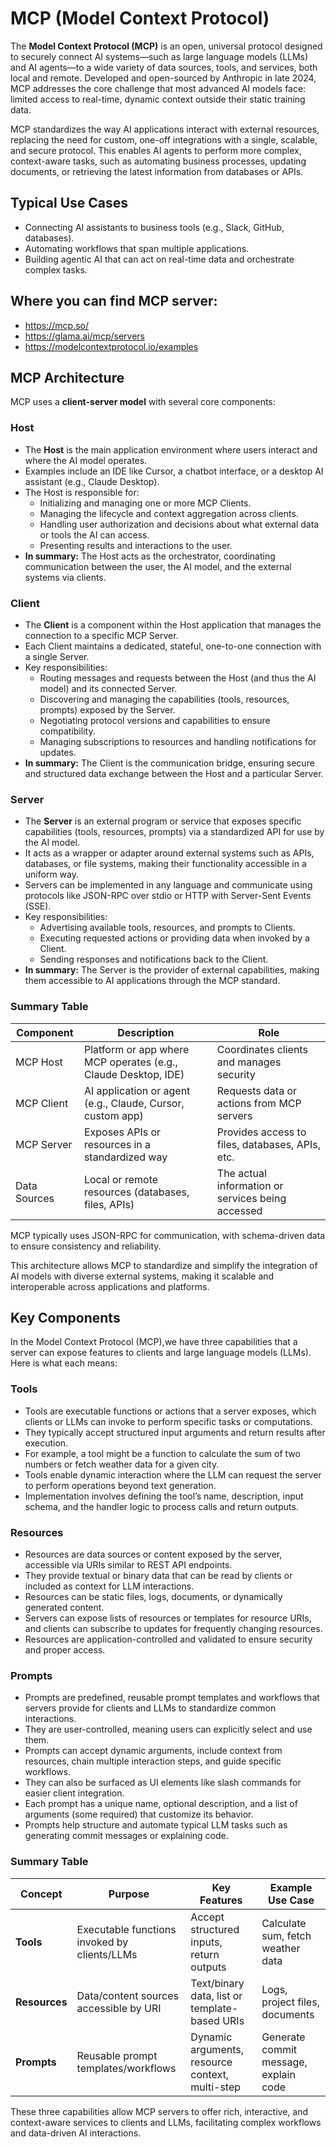 # MCP (Model Context Protocol)

The **Model Context Protocol (MCP)** is an open, universal protocol designed to securely connect AI systems—such as large language models (LLMs) and AI agents—to a wide variety of data sources, tools, and services, both local and remote. Developed and open-sourced by Anthropic in late 2024, MCP addresses the core challenge that most advanced AI models face: limited access to real-time, dynamic context outside their static training data.

MCP standardizes the way AI applications interact with external resources, replacing the need for custom, one-off integrations with a single, scalable, and secure protocol. This enables AI agents to perform more complex, context-aware tasks, such as automating business processes, updating documents, or retrieving the latest information from databases or APIs.

## Typical Use Cases

- Connecting AI assistants to business tools (e.g., Slack, GitHub, databases).
- Automating workflows that span multiple applications.
- Building agentic AI that can act on real-time data and orchestrate complex tasks.


## Where you can find MCP server:

- https://mcp.so/
- https://glama.ai/mcp/servers
- https://modelcontextprotocol.io/examples

## MCP Architecture

MCP uses a **client-server model** with several core components:

### **Host**

- The **Host** is the main application environment where users interact and where the AI model operates.  
- Examples include an IDE like Cursor, a chatbot interface, or a desktop AI assistant (e.g., Claude Desktop).
- The Host is responsible for:
  - Initializing and managing one or more MCP Clients.
  - Managing the lifecycle and context aggregation across clients.
  - Handling user authorization and decisions about what external data or tools the AI can access.
  - Presenting results and interactions to the user.
- **In summary:** The Host acts as the orchestrator, coordinating communication between the user, the AI model, and the external systems via clients.

### **Client**

- The **Client** is a component within the Host application that manages the connection to a specific MCP Server.  
- Each Client maintains a dedicated, stateful, one-to-one connection with a single Server.
- Key responsibilities:
  - Routing messages and requests between the Host (and thus the AI model) and its connected Server.
  - Discovering and managing the capabilities (tools, resources, prompts) exposed by the Server.
  - Negotiating protocol versions and capabilities to ensure compatibility.
  - Managing subscriptions to resources and handling notifications for updates.
- **In summary:** The Client is the communication bridge, ensuring secure and structured data exchange between the Host and a particular Server.

### **Server**

- The **Server** is an external program or service that exposes specific capabilities (tools, resources, prompts) via a standardized API for use by the AI model.
- It acts as a wrapper or adapter around external systems such as APIs, databases, or file systems, making their functionality accessible in a uniform way.
- Servers can be implemented in any language and communicate using protocols like JSON-RPC over stdio or HTTP with Server-Sent Events (SSE).
- Key responsibilities:
  - Advertising available tools, resources, and prompts to Clients.
  - Executing requested actions or providing data when invoked by a Client.
  - Sending responses and notifications back to the Client.
- **In summary:** The Server is the provider of external capabilities, making them accessible to AI applications through the MCP standard.

### **Summary Table**

| Component      | Description                                                      | Role                                              |
|----------------|------------------------------------------------------------------|---------------------------------------------------|
| MCP Host       | Platform or app where MCP operates (e.g., Claude Desktop, IDE)   | Coordinates clients and manages security           |
| MCP Client     | AI application or agent (e.g., Claude, Cursor, custom app)       | Requests data or actions from MCP servers          |
| MCP Server     | Exposes APIs or resources in a standardized way                  | Provides access to files, databases, APIs, etc.    |
| Data Sources   | Local or remote resources (databases, files, APIs)               | The actual information or services being accessed  |

MCP typically uses JSON-RPC for communication, with schema-driven data to ensure consistency and reliability.

This architecture allows MCP to standardize and simplify the integration of AI models with diverse external systems, making it scalable and interoperable across applications and platforms.

## Key Components

In the Model Context Protocol (MCP),we have three capabilities that a server can expose features to clients and large language models (LLMs). Here is what each means:

### Tools
- Tools are executable functions or actions that a server exposes, which clients or LLMs can invoke to perform specific tasks or computations.  
- They typically accept structured input arguments and return results after execution.  
- For example, a tool might be a function to calculate the sum of two numbers or fetch weather data for a given city.  
- Tools enable dynamic interaction where the LLM can request the server to perform operations beyond text generation.  
- Implementation involves defining the tool’s name, description, input schema, and the handler logic to process calls and return outputs.

### Resources
- Resources are data sources or content exposed by the server, accessible via URIs similar to REST API endpoints.  
- They provide textual or binary data that can be read by clients or included as context for LLM interactions.  
- Resources can be static files, logs, documents, or dynamically generated content.  
- Servers can expose lists of resources or templates for resource URIs, and clients can subscribe to updates for frequently changing resources.  
- Resources are application-controlled and validated to ensure security and proper access.

### Prompts
- Prompts are predefined, reusable prompt templates and workflows that servers provide for clients and LLMs to standardize common interactions.  
- They are user-controlled, meaning users can explicitly select and use them.  
- Prompts can accept dynamic arguments, include context from resources, chain multiple interaction steps, and guide specific workflows.  
- They can also be surfaced as UI elements like slash commands for easier client integration.  
- Each prompt has a unique name, optional description, and a list of arguments (some required) that customize its behavior.  
- Prompts help structure and automate typical LLM tasks such as generating commit messages or explaining code.

### Summary Table

| Concept   | Purpose                                  | Key Features                                   | Example Use Case                        |
|-----------|------------------------------------------|-----------------------------------------------|---------------------------------------|
| **Tools**    | Executable functions invoked by clients/LLMs | Accept structured inputs, return outputs      | Calculate sum, fetch weather data     |
| **Resources**| Data/content sources accessible by URI     | Text/binary data, list or template-based URIs | Logs, project files, documents        |
| **Prompts**  | Reusable prompt templates/workflows        | Dynamic arguments, resource context, multi-step | Generate commit message, explain code |

These three capabilities allow MCP servers to offer rich, interactive, and context-aware services to clients and LLMs, facilitating complex workflows and data-driven AI interactions.
